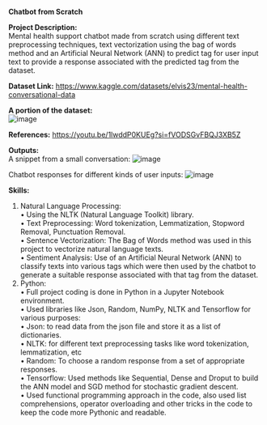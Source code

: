 **Chatbot from Scratch**

**Project Description:**<br>
Mental health support chatbot made from scratch using different text preprocessing techniques, text vectorization using the bag of words method and an Artificial Neural Network (ANN) to predict tag for user input text to provide a response associated with the predicted tag from the dataset.
<br>

**Dataset Link:**
https://www.kaggle.com/datasets/elvis23/mental-health-conversational-data
<br>

**A portion of the dataset:**<br>
 ![image](https://github.com/DurgeshPandit11/nlp-project-chatbot-from-scratch/assets/115443660/a70f942f-7f47-4ec3-8c1c-353500a8b3e8)


**References:**
https://youtu.be/1lwddP0KUEg?si=fVODSGvFBQJ3XB5Z

**Outputs:**<br>
A snippet from a small conversation:
 ![image](https://github.com/DurgeshPandit11/nlp-project-chatbot-from-scratch/assets/115443660/a47f22d7-0711-4c6e-9a94-824f05e66bbf)

Chatbot responses for different kinds of user inputs:
![image](https://github.com/DurgeshPandit11/nlp-project-chatbot-from-scratch/assets/115443660/c7b119f5-8cb6-42f1-8cc1-a3c7a7684a70)
 <br>
 
**Skills:**<br>
1.	Natural Language Processing:<br>
•	Using the NLTK (Natural Language Toolkit) library.<br>
•	Text Preprocessing: Word tokenization, Lemmatization, Stopword Removal, Punctuation Removal.<br>
•	Sentence Vectorization: The Bag of Words method was used in this project to vectorize natural language texts.<br>
•	Sentiment Analysis: Use of an Artificial Neural Network (ANN) to classify texts into various tags which were then used by the chatbot to generate a suitable response associated with that tag from the dataset.<br>
2.  Python:<br>
• Full project coding is done in Python in a Jupyter Notebook environment.<br>
• Used libraries like Json, Random, NumPy, NLTK and Tensorflow for various purposes:<br>
• Json: to read data from the json file and store it as a list of dictionaries.<br>
• NLTK: for different text preprocessing tasks like word tokenization, lemmatization, etc<br>
• Random: To choose a random response from a set of appropriate responses.<br>
• Tensorflow: Used methods like Sequential, Dense and Droput to build the ANN model and SGD method for stochastic gradient descent.<br>
• Used functional programming approach in the code, also used list comprehensions, operator overloading and other tricks in the code to keep the code more Pythonic and readable.

